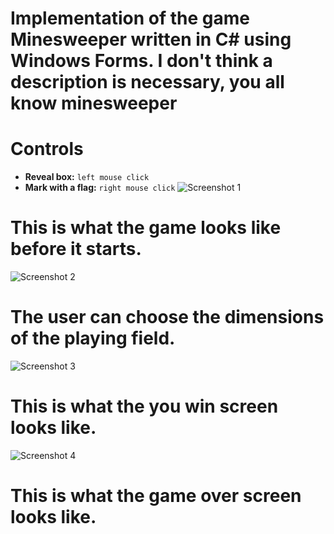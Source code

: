 # Implementation of the game Minesweeper written in C# using Windows Forms. I don't think a description is necessary, you all know minesweeper
# Controls
  - **Reveal box:** `left mouse click`
  - **Mark with a flag:** `right mouse click`
![Screenshot 1]( https://github.com/Otasmacour/Minesweeper/assets/111227700/0887a209-9529-418e-9249-ffe91524e57d)
# This is what the game looks like before it starts.


<!---->
![Screenshot 2](https://github.com/Otasmacour/Minesweeper/assets/111227700/9a025b6f-522a-4331-ab83-c8382bbe5701)
# The user can choose the dimensions of the playing field.

<!---->

![Screenshot 3](https://github.com/Otasmacour/Minesweeper/assets/111227700/3bf39415-67a4-4468-98e1-fc7efe905b22)
# This is what the you win screen looks like.
<!---->

![Screenshot 4](https://github.com/Otasmacour/Minesweeper/assets/111227700/1a03a2b8-80c2-4401-9f9a-be4be3d17930)

# This is what the game over screen looks like.
